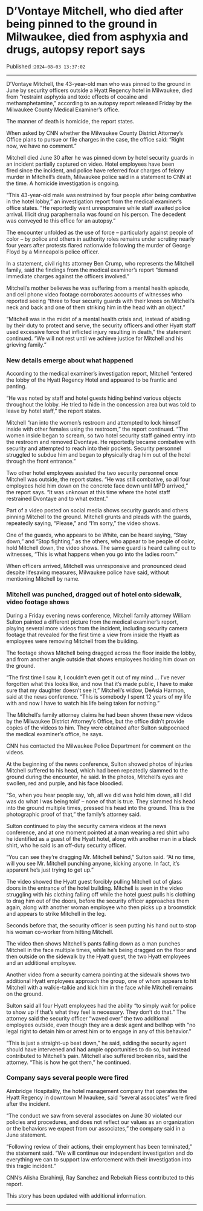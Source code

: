 # D’Vontaye Mitchell, who died after being pinned to the ground in Milwaukee, died from asphyxia and drugs, autopsy report says

Published :`2024-08-03 13:37:02`

---

D’Vontaye Mitchell, the 43-year-old man who was pinned to the ground in June by security officers outside a Hyatt Regency hotel in Milwaukee, died from “restraint asphyxia and toxic effects of cocaine and methamphetamine,” according to an autopsy report released Friday by the Milwaukee County Medical Examiner’s office.

The manner of death is homicide, the report states.

When asked by CNN whether the Milwaukee County District Attorney’s Office plans to pursue or file charges in the case, the office said: “Right now, we have no comment.”

Mitchell died June 30 after he was pinned down by hotel security guards in an incident partially captured on video. Hotel employees have been fired since the incident, and police have referred four charges of felony murder in Mitchell’s death, Milwaukee police said in a statement to CNN at the time. A homicide investigation is ongoing.

“This 43-year-old male was restrained by four people after being combative in the hotel lobby,” an investigation report from the medical examiner’s office states. “He reportedly went unresponsive while staff awaited police arrival. Illicit drug paraphernalia was found on his person. The decedent was conveyed to this office for an autopsy.”

The encounter unfolded as the use of force – particularly against people of color – by police and others in authority roles remains under scrutiny nearly four years after protests flared nationwide following the murder of George Floyd by a Minneapolis police officer.

In a statement, civil rights attorney Ben Crump, who represents the Mitchell family, said the findings from the medical examiner’s report “demand immediate charges against the officers involved.”

Mitchell’s mother believes he was suffering from a mental health episode, and cell phone video footage corroborates accounts of witnesses who reported seeing “three to four security guards with their knees on Mitchell’s neck and back and one of them striking him in the head with an object.”

“Mitchell was in the midst of a mental health crisis and, instead of abiding by their duty to protect and serve, the security officers and other Hyatt staff used excessive force that inflicted injury resulting in death,” the statement continued. “We will not rest until we achieve justice for Mitchell and his grieving family.”

### New details emerge about what happened

According to the medical examiner’s investigation report, Mitchell “entered the lobby of the Hyatt Regency Hotel and appeared to be frantic and panting.

“He was noted by staff and hotel guests hiding behind various objects throughout the lobby. He tried to hide in the concession area but was told to leave by hotel staff,” the report states.

Mitchell “ran into the women’s restroom and attempted to lock himself inside with other females using the restroom,” the report continued. “The women inside began to scream, so two hotel security staff gained entry into the restroom and removed Dvontaye. He reportedly became combative with security and attempted to reach into their pockets. Security personnel struggled to subdue him and began to physically drag him out of the hotel through the front entrance.”

Two other hotel employees assisted the two security personnel once Mitchell was outside, the report states. “He was still combative, so all four employees held him down on the concrete face down until MPD arrived,” the report says. “It was unknown at this time where the hotel staff restrained Dvontaye and to what extent.”

Part of a video posted on social media shows security guards and others pinning Mitchell to the ground. Mitchell grunts and pleads with the guards, repeatedly saying, “Please,” and “I’m sorry,” the video shows.

One of the guards, who appears to be White, can be heard saying, “Stay down,” and “Stop fighting,” as the others, who appear to be people of color, hold Mitchell down, the video shows. The same guard is heard calling out to witnesses, “This is what happens when you go into the ladies room.”

When officers arrived, Mitchell was unresponsive and pronounced dead despite lifesaving measures, Milwaukee police have said, without mentioning Mitchell by name.

### Mitchell was punched, dragged out of hotel onto sidewalk, video footage shows

During a Friday evening news conference, Mitchell family attorney William Sulton painted a different picture from the medical examiner’s report, playing several more videos from the incident, including security camera footage that revealed for the first time a view from inside the Hyatt as employees were removing Mitchell from the building.

The footage shows Mitchell being dragged across the floor inside the lobby, and from another angle outside that shows employees holding him down on the ground.

“The first time I saw it, I couldn’t even get it out of my mind … I’ve never forgotten what this looks like, and now that it’s made public, I have to make sure that my daughter doesn’t see it,” Mitchell’s widow, DeAsia Harmon, said at the news conference. “This is somebody I spent 12 years of my life with and now I have to watch his life being taken for nothing.”

The Mitchell’s family attorney claims he had been shown these new videos by the Milwaukee District Attorney’s Office, but the office didn’t provide copies of the videos to him. They were obtained after Sulton subpoenaed the medical examiner’s office, he says.

CNN has contacted the Milwaukee Police Department for comment on the videos.

At the beginning of the news conference, Sulton showed photos of injuries Mitchell suffered to his head, which had been repeatedly slammed to the ground during the encounter, he said. In the photos, Mitchell’s eyes are swollen, red and purple, and his face bloodied.

“So, when you hear people say, ‘oh, all we did was hold him down, all I did was do what I was being told’ – none of that is true. They slammed his head into the ground multiple times, pressed his head into the ground. This is the photographic proof of that,” the family’s attorney said.

Sulton continued to play the security camera videos at the news conference, and at one moment pointed at a man wearing a red shirt who he identified as a guest of the Hyatt hotel, along with another man in a black shirt, who he said is an off-duty security officer.

“You can see they’re dragging Mr. Mitchell behind,” Sulton said. “At no time, will you see Mr. Mitchell punching anyone, kicking anyone. In fact, it’s apparent he’s just trying to get up.”

The video showed the Hyatt guest forcibly pulling Mitchell out of glass doors in the entrance of the hotel building. Mitchell is seen in the video struggling with his clothing falling off while the hotel guest pulls his clothing to drag him out of the doors, before the security officer approaches them again, along with another woman employee who then picks up a broomstick and appears to strike Mitchell in the leg.

Seconds before that, the security officer is seen putting his hand out to stop his woman co-worker from hitting Mitchell.

The video then shows Mitchell’s pants falling down as a man punches Mitchell in the face multiple times, while he’s being dragged on the floor and then outside on the sidewalk by the Hyatt guest, the two Hyatt employees and an additional employee.

Another video from a security camera pointing at the sidewalk shows two additional Hyatt employees approach the group, one of whom appears to hit Mitchell with a walkie-talkie and kick him in the face while Mitchell remains on the ground.

Sulton said all four Hyatt employees had the ability “to simply wait for police to show up if that’s what they feel is necessary. They don’t do that.” The attorney said the security officer “waved over” the two additional employees outside, even though they are a desk agent and bellhop with “no legal right to detain him or arrest him or to engage in any of this behavior.”

“This is just a straight-up beat down,” he said, adding the security agent should have intervened and had ample opportunities to do so, but instead contributed to Mitchell’s pain. Mitchell also suffered broken ribs, said the attorney. “This is how he got them,” he continued.

### Company says several people were fired

Aimbridge Hospitality, the hotel management company that operates the Hyatt Regency in downtown Milwaukee, said “several associates” were fired after the incident.

“The conduct we saw from several associates on June 30 violated our policies and procedures, and does not reflect our values as an organization or the behaviors we expect from our associates,” the company said in a June statement.

“Following review of their actions, their employment has been terminated,” the statement said. “We will continue our independent investigation and do everything we can to support law enforcement with their investigation into this tragic incident.”

CNN’s Alisha Ebrahimji, Ray Sanchez and Rebekah Riess contributed to this report.

This story has been updated with additional information.

---

